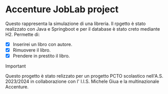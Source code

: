 # Accenture JobLab project

Questo rappresenta la simulazione di una libreria. Il rpgetto è stato realizzato con Java e Springboot e per il database è stato creto mediante H2.
Permette di:
- [x] Inserirei un libro con autore.
- [x] Rimuovere il libro.
- [x] Prendere in prestito il libro.

> [!IMPORTANT]
> Questo progetto è stato relizzato per un progetto PCTO scolastico nell'A.S. 2023/2024 in collaborazione con l' I.I.S. Michele Giua e la multinazionale Accenture.
